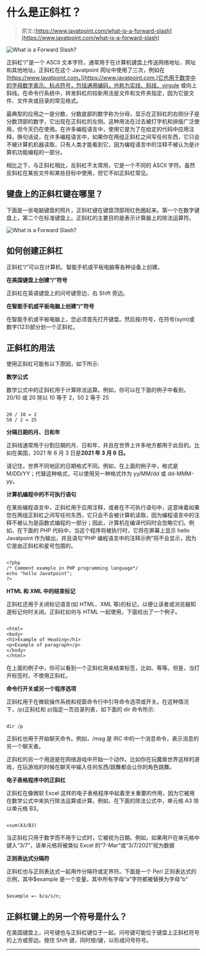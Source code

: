# 什么是正斜杠？

> 原文:[https://www.javatpoint.com/what-is-a-forward-slash](https://www.javatpoint.com/what-is-a-forward-slash)

![What is a Forward Slash?](../Images/6d1801ef15d1b6cb6cb719c2432bb762.png)

正斜杠“/”是一个 ASCII 文本字符，通常用于在计算机键盘上传送网络地址、网址和其他地址。正斜杠在这个 Javatpoint 网址中使用了三次，例如在[https://www.javatpoint.com。](https://www.javatpoint.com.)它也用于数学中的字母数字表示、标点符号，包括通用编码，也称为实线、斜线、virgule 或向上斜线。在命令行系统中，转发斜杠的较新用法是文件和文件夹指定，因为它是文件、文件夹或目录的常见格式。

最典型的应用之一是分数，分数底部的数字称为分母，显示在正斜杠的右侧分子是分数顶部的数字，它出现在正斜杠的左侧。这种用法在过去被打字机和排版广泛使用，但今天仍在使用。在许多编程语言中，使用它是为了在给定的代码中应用注释。换句话说，在许多编程语言中，如果你在两组正斜杠之间写任何东西，它只会不被计算机机器读取，只有人类才能看到它，因为编程语言中的注释不被认为是计算机功能编程的一部分。

相比之下，与正斜杠相比，反斜杠不太常用，它是一个不同的 ASCII 字符。虽然反斜杠在某些文件和某些目标中使用，但它不如正斜杠常见。

## 键盘上的正斜杠键在哪里？

下面是一张电脑键盘的照片，正斜杠键在键盘顶部用红色圈起来。第一个在数字键盘上，第二个在标准键盘上。正斜杠的主要目的是表示计算器上的除法运算符。

![What is a Forward Slash?](../Images/fc83fc58e7ac947bdddab0682233ac04.png)

## 如何创建正斜杠

正斜杠“/”可以在计算机、智能手机或平板电脑等各种设备上创建。

**在美国键盘上创建“/”符号**

正斜杠在英语键盘上的问号键旁边，右 Shift 旁边。

**在智能手机或平板电脑上创建“/”符号**

在智能手机或平板电脑上，您必须首先打开键盘。然后按/符号，在符号(sym)或数字(123)部分划一个正斜杠。

## 正斜杠的用法

使用正斜杠可能有以下原因，如下所示:

**数学公式**

数学公式中的正斜杠用于计算除法运算。例如，你可以在下面的例子中看到，20/10 或 20 除以 10 等于 2，50 <divided by="">2 等于 25</divided>

```

20 / 10 = 2
50 / 2 = 25

```

**分隔日期的月、日和年**

正斜线通常用于分割日期的月、日和年，并且在世界上许多地方都用于此目的。比如在美国，2021 年 6 月 3 日是**2021 年 3 月 6 日。**

请记住，世界不同地区的日期格式不同。例如，在上面的例子中，格式是 M/DD/YY；代替这种格式，可以使用另一种格式作为 yy/MM/dd 或 dd-MMM-yy。

**计算机编程中的不可执行语句**

在某些编程语言中，正斜杠用于应用注释，或者在不可执行语句中，这意味着如果您在两组正斜杠之间写任何东西，它只会不会被计算机读取，因为编程语言中的注释不被认为是函数式编程的一部分；因此，计算机在编译代码时会忽略它们。例如，在下面的 PHP 代码中，当这个程序将被执行时，它将在屏幕上显示 hello Javatpoint 作为输出，并且语句“PHP 编程语言中的注释示例”将不会显示，因为它是由正斜杠和星号包围的。

```

<?php
/* Comment example in PHP programming language*/
echo "hello Javatpoint";
?>

```

**HTML 和 XML 中的结束标记**

正斜杠还用于关闭标记语言(如 HTML、XML 等)的标记，以便让读者或浏览器知道标记何时关闭。正斜杠如何与 HTML 一起使用，下面给出了一个例子。

```

<html>
<body>
<h1>Example of Heading</h1>
<p>Example of paragraph</p>
</body>
</html>

```

在上面的例子中，你可以看到一个正斜杠用来结束标签，比如、等等。但是，当打开标签时，不使用正斜杠。

**命令行开关或另一个程序选项**

正斜杠用于在微软操作系统和视窗命令行中引导命令选项或开关。在这种情况下，/p(正斜杠和 p)指定一页目录列表，如下面的 dir 命令所示:

```

dir /p

```

正斜杠也用于开始聊天命令。例如，/msg 是 IRC 中的一个消息命令，表示消息的另一个聊天者。

正斜杠的另一个用途是在网络游戏中开始一个动作。比如你在玩魔兽世界这样的游戏，在玩游戏的时候在聊天中输入任何东西/跳舞都会让你的角色跳舞。

**电子表格程序中的正斜杠**

正斜杠在像微软 Excel 这样的电子表格程序中起着至关重要的作用，因为它被用在数学公式中来执行除法运算或计算。例如，在下面的除法公式中，单元格 A3 除以单元格 B3。

```

=sum(A3/B3)

```

当正斜杠只用于数字而不用于公式时，它被视为日期。例如，如果用户在单元格中键入“3/7”，该单元格将被类似 Excel 的“7-Mar”或“3/7/2021”视为数据

**正则表达式分隔符**

正斜杠也与正则表达式一起用作分隔符或定界符。下面是一个 Perl 正则表达式的示例，其中$example 是一个变量，其中所有字母“a”字符都被替换为字母“b”

```

$example =~ b/a/s/n;

```

## 正斜杠键上的另一个符号是什么？

在美国键盘上，问号键也与正斜杠键位于一起。问号键可能位于键盘上正斜杠符号的上方或旁边。按住 Shift 键，同时按/键，以形成问号符号。

* * *